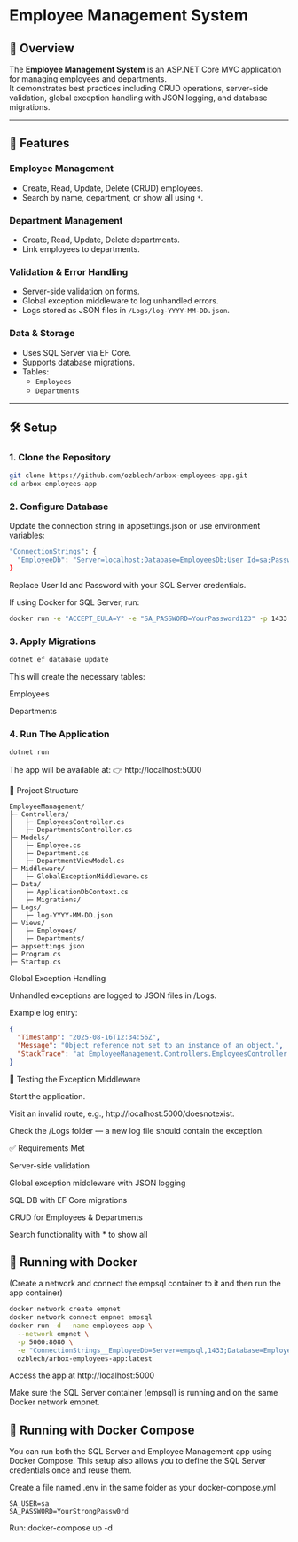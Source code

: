 # Employee Management System

## 📌 Overview
The **Employee Management System** is an ASP.NET Core MVC application for managing employees and departments.  
It demonstrates best practices including CRUD operations, server-side validation, global exception handling with JSON logging, and database migrations.

---

## 🚀 Features

### Employee Management
- Create, Read, Update, Delete (CRUD) employees.
- Search by name, department, or show all using `*`.

### Department Management
- Create, Read, Update, Delete departments.
- Link employees to departments.

### Validation & Error Handling
- Server-side validation on forms.
- Global exception middleware to log unhandled errors.
- Logs stored as JSON files in `/Logs/log-YYYY-MM-DD.json`.

### Data & Storage
- Uses SQL Server via EF Core.
- Supports database migrations.
- Tables:
  - `Employees`
  - `Departments`

---

## 🛠️ Setup

### 1. Clone the Repository
```bash
git clone https://github.com/ozblech/arbox-employees-app.git
cd arbox-employees-app
```

### 2. Configure Database

Update the connection string in appsettings.json or use environment variables:

```bash
"ConnectionStrings": {
  "EmployeeDb": "Server=localhost;Database=EmployeesDb;User Id=sa;Password=YourPassword123;TrustServerCertificate=True;"
}
```


Replace User Id and Password with your SQL Server credentials.

If using Docker for SQL Server, run:

```bash
docker run -e "ACCEPT_EULA=Y" -e "SA_PASSWORD=YourPassword123" -p 1433:1433 --name empsql mcr.microsoft.com/mssql/server:2022-latest
```
### 3. Apply Migrations
```bash
dotnet ef database update
```
This will create the necessary tables:

Employees

Departments

### 4. Run The Application
```bash
dotnet run
```
The app will be available at:
👉 http://localhost:5000

📂 Project Structure
```pgsql
EmployeeManagement/
├─ Controllers/
│   ├─ EmployeesController.cs
│   ├─ DepartmentsController.cs
├─ Models/
│   ├─ Employee.cs
│   ├─ Department.cs
│   ├─ DepartmentViewModel.cs
├─ Middleware/
│   ├─ GlobalExceptionMiddleware.cs
├─ Data/
│   ├─ ApplicationDbContext.cs
│   ├─ Migrations/
├─ Logs/
│   ├─ log-YYYY-MM-DD.json
├─ Views/
│   ├─ Employees/
│   ├─ Departments/
├─ appsettings.json
├─ Program.cs
├─ Startup.cs
```

Global Exception Handling

Unhandled exceptions are logged to JSON files in /Logs.

Example log entry:
```json
{
  "Timestamp": "2025-08-16T12:34:56Z",
  "Message": "Object reference not set to an instance of an object.",
  "StackTrace": "at EmployeeManagement.Controllers.EmployeesController.Index() in /src/EmployeeManagement/Controllers/EmployeesController.cs:line 42"
}
```


🧪 Testing the Exception Middleware

Start the application.

Visit an invalid route, e.g., http://localhost:5000/doesnotexist.

Check the /Logs folder — a new log file should contain the exception.

✅ Requirements Met

Server-side validation

Global exception middleware with JSON logging

SQL DB with EF Core migrations

CRUD for Employees & Departments

Search functionality with * to show all
## 🐳 Running with Docker

(Create a network and connect the empsql container to it and then run the app container)
```bash
docker network create empnet
docker network connect empnet empsql
docker run -d --name employees-app \
  --network empnet \
  -p 5000:8080 \
  -e "ConnectionStrings__EmployeeDb=Server=empsql,1433;Database=EmployeesDb;User Id=sa;Password=YourStrongPassw0rd;Encrypt=False;TrustServerCertificate=True;" \
  ozblech/arbox-employees-app:latest
```

Access the app at http://localhost:5000

Make sure the SQL Server container (empsql) is running and on the same Docker network empnet.

## 🐳 Running with Docker Compose

You can run both the SQL Server and Employee Management app using Docker Compose. This setup also allows you to define the SQL Server credentials once and reuse them.


Create a file named .env in the same folder as your docker-compose.yml
```env
SA_USER=sa
SA_PASSWORD=YourStrongPassw0rd
```
Run:
docker-compose up -d